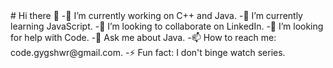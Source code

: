 

<!--
**ysh-x/ysh-x** is a ✨ _special_ ✨ repository because its `README.md` (this file) appears on your GitHub profile.
--!>

# Hi there 👋


-🔭 I’m currently working on C++ and Java. 
-🌱 I’m currently learning JavaScript.    
-👯 I’m looking to collaborate on LinkedIn. 
-🤔 I’m looking for help with Code. 
-💬 Ask me about Java. 
-📫 How to reach me: code.gygshwr@gmail.com. 
-⚡ Fun fact: I don't binge watch series. 

